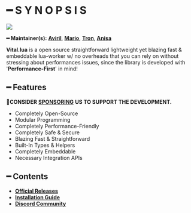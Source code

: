# ━ S Y N O P S I S

![](https://cdn.discordapp.com/attachments/867657575725269003/907028708823539712/vStudio.png)

**━ Maintainer(s):** [**Aviril**](https://github.com/Aviril), [**Mario**](https://github.com/OvileAmriam), [**Tron**](https://github.com/OvileAmriam), [**Anisa**](https://github.com/Anisa-Nur)

**Vital.lua** is a open source straightforward lightweight yet blazing fast & embeddable lua-worker w/ no overheads that you can rely on without stressing about performances issues, since the library is developed with '**Performance-First**' in mind!

## ━ Features

💎**CONSIDER** [**SPONSORING**](https://ko-fi.com/ovStudio) **US TO SUPPORT THE DEVELOPMENT.**

* Completely Open-Source
* Modular Programming
* Completely Performance-Friendly
* Completely Safe & Secure
* Blazing Fast & Straightforward
* Built-In Types & Helpers
* Completely Embeddable
* Necessary Integration APIs

## ━ Contents

* [**Official Releases**](https://github.com/ov-studio/Vital.lua/releases)
* [**Installation Guide**](https://github.com/ov-studio/Vital.lua/wiki)
* [**Discord Community**](http://discord.gg/sVCnxPW)
